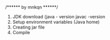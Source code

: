 /******
by mnkqn
******/

1) JDK download (java - version javac -version
2) Setup environment variables (Java home)
3) Creating jar file
4) Compile
